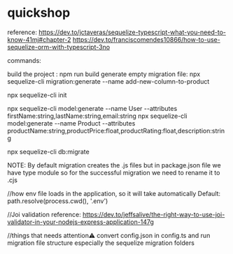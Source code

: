 # quickshop

reference: https://dev.to/jctaveras/sequelize-typescript-what-you-need-to-know-41mj#chapter-2
https://dev.to/franciscomendes10866/how-to-use-sequelize-orm-with-typescript-3no

commands:

 build the project : npm run build
 generate empty migration file: npx sequelize-cli migration:generate --name add-new-column-to-product


npx sequelize-cli init

npx sequelize-cli model:generate --name User --attributes firstName:string,lastName:string,email:string
npx sequelize-cli model:generate --name Product --attributes productName:string,productPrice:float,productRating:float,description:string

npx sequelize-cli db:migrate

NOTE: By default migration creates the .js files but  in package.json file we have type module so for the successful migration we need to rename it to .cjs

//how env file loads in the application, so it will take automatically
Default: path.resolve(process.cwd(), '.env')


//Joi validation
reference: https://dev.to/jeffsalive/the-right-way-to-use-joi-validator-in-your-nodejs-express-application-147g



//things that needs attention⚠️
convert config.json in config.ts and run migration
file structure especially the sequelize migration folders
